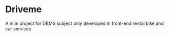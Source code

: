 # Driveme
A mini project for DBMS subject only developed in front-end
rental bike and car services 

